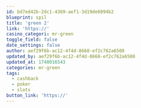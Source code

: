 ```yaml
---
id: bd7ed42b-2dc1-4369-aef1-3d19de6094b2
blueprint: spil
title: 'green 2'
link: 'https://'
casino_categori: mr-green
toggle_field: false
date_settings: false
author: aef29f6b-ac12-4f4d-8668-ef2c762a6500
updated_by: aef29f6b-ac12-4f4d-8668-ef2c762a6500
updated_at: 1748016543
categories: mr-green
tags:
  - cashback
  - poker
  - slots
button_link: 'https://'
---
```

